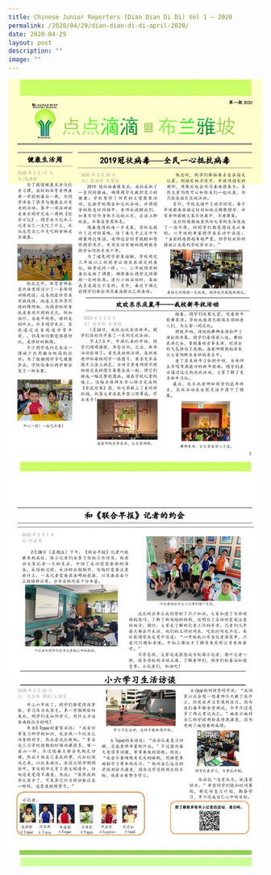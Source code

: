 ```yaml
---
title: Chinese Junior Reporters (Dian Dian Di Di) Vol 1 – 2020
permalink: /2020/04/29/dian-dian-di-di-april-2020/
date: 2020-04-29
layout: post
description: ""
image: ""
---
```

<img src="/images/BRPS-CL-Newspaper-2020-28-April-2020-Final-page-001-663x1024.jpg">
<img src="/images/BRPS-CL-Newspaper-2020-28-April-2020-Final-page-002-663x1024.jpg">